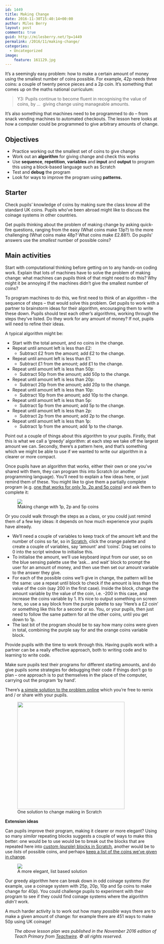 ```yaml
---
id: 1449
title: Making Change
date: 2016-11-30T15:40:14+00:00
author: Miles Berry
layout: post
comments: true
guid: http://milesberry.net/?p=1449
permalink: /2016/11/making-change/
categories:
  - Uncategorized
image:
    feature: 161129.jpg
---
```

It’s a seemingly easy problem: how to make a certain amount of money using the smallest number of coins possible. For example, 42p needs three coins: a couple of twenty pence pieces and a 2p coin. It’s something that comes up on the maths national curriculum:

> Y3: Pupils continue to become fluent in recognising the value of coins, by …  giving change using manageable amounts.

It’s also something that machines need to be programmed to do &#8211; from snack vending machines to automated checkouts. The lesson here looks at how a computer could be programmed to give arbitrary amounts of change.

## Objectives

  * Practice working out the smallest set of coins to give change
  * Work out an **algorithm** for giving change and check this works
  * Use **sequence**, **repetition**, **variables** and **input** and **output** to program this using a block-based language such as Scratch
  * Test and **debug** the program
  * Look for ways to improve the program using **patterns.**

## Starter

Check pupils’ knowledge of coins by making sure the class know all the standard UK coins. Pupils who’ve been abroad might like to discuss the coinage systems in other countries.

Get pupils thinking about the problem of making change by asking quick-fire questions, ranging from the easy (What coins make 13p?) to the more challenging (What coins make 48p? What coins make £2.88?). Do pupils’ answers use the _smallest_ number of possible coins?

## Main activities

Start with computational thinking before getting on to any hands-on coding work. Explain that lots of machines have to solve the problem of making change: what machines can pupils think of that might need to do this? Why might it be annoying if the machines didn’t give the smallest number of coins?

To program machines to do this, we first need to think of an algorithm &#8211; the sequence of steps &#8211; that would solve this problem. Get pupils to work with a partner to brainstorm ideas for their algorithm, encouraging them to write these down. Pupils should test each other’s algorithms, working through the steps they’ve listed. Do they work for any amount of money? If not, pupils will need to refine their ideas.

A typical algorithm might be:

  * Start with the total amount, and no coins in the change.
  * Repeat until amount left is less than £2:
      * Subtract £2 from the amount; add £2 to the change.
  * Repeat until amount left is less than £1:
      * Subtract £1 from the amount; add £1 to the change.
  * Repeat until amount left is less than 50p:
      * Subtract 50p from the amount; add 50p to the change.
  * Repeat until amount left is less than 20p:
      * Subtract 20p from the amount; add 20p to the change.
  * Repeat until amount left is less than 10p:
      * Subtract 10p from the amount; add 10p to the change.
  * Repeat until amount left is less than 5p:
      * Subtract 5p from the amount; add 5p to the change.
  * Repeat until amount left is less than 2p:
      * Subtract 2p from the amount; add 2p to the change.
  * Repeat until amount left is less than 1p:
      * Subtract 1p from the amount; add 1p to the change.

Point out a couple of things about this algorithm to your pupils. Firstly, that this is what we call a ‘greedy’ algorithm: at each step we take off the largest amount we can. Secondly, there’s a pattern here, and that’s something which we might be able to use if we wanted to write our algorithm in a clearer or more compact.

Once pupils have an algorithm that works, either their own or one you’ve shared with them, they can program this into Scratch (or another programming language). You’ll need to explain a few ideas here, or just remind them of these. You might like to give them a partially complete program (e.g. [one that works for only 1p, 2p and 5p coins](http://scratch.mit.edu/projects/123787916/#editor)) and ask them to complete it:


<figure>
 	<img src="/wp-content/uploads/2016/12/prog1.png">
 	<figcaption>Making change with 1p, 2p and 5p coins</figcaption>
</figure>


Or you could walk through the steps as a class, or you could just remind them of a few key ideas: it depends on how much experience your pupils have already.

  * We’ll need a couple of variables to keep track of the amount left and the number of coins so far, so in [Scratch](http://scratch.mit.edu), click the orange palette and create a couple of variables, say ‘amount’ and ‘coins’. Drag set coins to 0 into the script window to initialise this.
  * To initialise the amount, we’ll use keyboard input from our user, so on the blue sensing palette use the ‘ask… and wait’ block to prompt the user for an amount of money, and then use then set our amount variable to the answer they give.
  * For each of the possible coins we’ll give in change, the pattern will be the same: use a repeat until block to check if the amount is less than the value of the coin (say 200 in the first case). Inside the block, change the amount variable by the value of the coin, i.e. -200 in this case, and increase the coins variable by 1. It’s nice to output something on screen here, so use a say block from the purple palette to say ‘Here’s a £2 coin’ or something like this for a second or so. You, or your pupils, then just need to follow the same pattern for all the other coins, until you get down to 1p.
  * The last bit of the program should be to say how many coins were given in total, combining the purple say for and the orange coins variable block.

Provide pupils with the time to work through this. Having pupils work with a partner can be a really effective approach, both to writing code and to learning to write code.

Make sure pupils test their programs for different starting amounts, and do give pupils some strategies for debugging their code if things don’t go to plan &#8211; one approach is to put themselves in the place of the computer, carrying out the program ‘by hand’.

There’s [a simple solution to the problem online](http://scratch.mit.edu/projects/123785554/#editor%20) which you’re free to remix and / or share with your pupils.



<figure>
 	<img src="/wp-content/uploads/2016/12/prog2.png" width="350">
 	<figcaption>One solution to change making in Scratch</figcaption>
</figure>

**Extension ideas**

Can pupils improve their program, making it clearer or more elegant? Using so many _similar_ repeating blocks suggests a couple of ways to make this better: one would be to use would be to break out the blocks that are repeated here into [custom (purple) blocks in Scratch](scratch.mit.edu/projects/124133028/#editor), another would be to use _lists_ of possible coins, and perhaps [keep a list of the coins we’ve given in change](scratch.mit.edu/projects/115112039/#editor).

<figure>
 	<img src="/wp-content/uploads/2016/12/prog3.png">
 	<figcaption>A more elegant, list based solution</figcaption>
</figure>

Our greedy algorithm here can break down in odd coinage systems (for example, use a coinage system with 25p, 20p, 10p and 5p coins to make change for 40p). You could challenge pupils to experiment with their program to see if they could find coinage systems where the algorithm _didn’t_ work.

A much harder activity is to work out how many _possible_ ways there are to make a given amount of change: for example there are 451 ways to make 50p using UK coinage!

<p style="padding-left: 30px;">
  <em>The above lesson plan was published in the November 2016 edition of Teach Primary from <a href="http://www.teachwire.net/">Teachwire</a>. © all rights reserved.</em>
</p>
